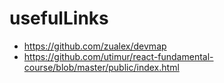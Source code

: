 # usefulLinks
* https://github.com/zualex/devmap 
* https://github.com/utimur/react-fundamental-course/blob/master/public/index.html
